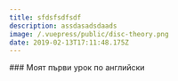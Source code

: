 ```yaml
---
title: sfdsfsdfsdf
description: assdasadsdaads
image: /.vuepress/public/disc-theory.png
date: 2019-02-13T17:11:48.175Z
---
```

<Categories />
### Моят първи урок по английски
